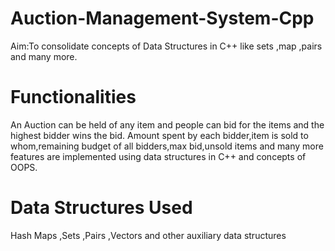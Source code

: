 # Auction-Management-System-Cpp
Aim:To consolidate concepts of Data Structures in C++ like sets ,map ,pairs and many more.

 # Functionalities
 An Auction can be held of any item and people can bid for the items and the highest bidder wins the bid.
 Amount spent by each bidder,item is sold to whom,remaining budget of all bidders,max bid,unsold items and many more features are implemented using data structures in C++ and concepts of OOPS.
 
  # Data Structures Used
  
  Hash Maps ,Sets ,Pairs ,Vectors and other auxiliary data structures
